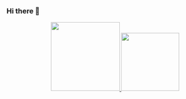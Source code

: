 ### Hi there 👋

<!--
**selminho/selminho** is a ✨ _special_ ✨ repository because its `README.md` (this file) appears on your GitHub profile.

Here are some ideas to get you started:

- 🔭 I’m currently working on ...
- 🌱 I’m currently learning ...
- 👯 I’m looking to collaborate on ...
- 🤔 I’m looking for help with ...
- 💬 Ask me about ...
- 📫 How to reach me: ...
- 😄 Pronouns: ...
- ⚡ Fun fact: ...
-->
<div align="center">
  <a href="https://github.com/selminho?tab=repositories">
  <img height="160em" src="https://github-readme-stats.vercel.app/api?username=selminho&show_icons=true&theme=radical"/>
  <img height="135em" src="https://github-readme-stats.vercel.app/api/top-langs/?username=selminho&layout=compact&theme=radical"/>
</div>
